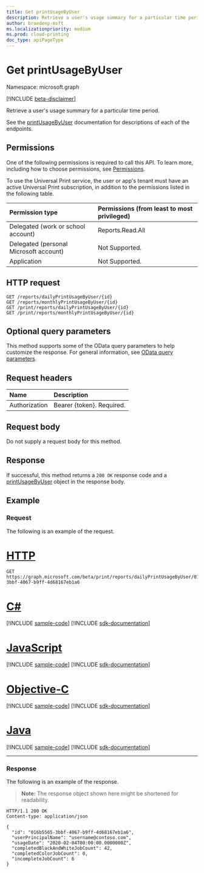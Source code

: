 ```yaml
---
title: Get printUsageByUser
description: Retrieve a user's usage summary for a particular time period.
author: braedenp-msft
ms.localizationpriority: medium
ms.prod: cloud-printing
doc_type: apiPageType
---
```


# Get printUsageByUser

Namespace: microsoft.graph

[!INCLUDE [beta-disclaimer](../../includes/beta-disclaimer.md)]

Retrieve a user's usage summary for a particular time period. 

See the [printUsageByUser](../resources/printUsageByUser.md) documentation for descriptions of each of the endpoints.

## Permissions
One of the following permissions is required to call this API. To learn more, including how to choose permissions, see [Permissions](/graph/permissions-reference).

To use the Universal Print service, the user or app's tenant must have an active Universal Print subscription, in addition to the permissions listed in the following table.

|Permission type | Permissions (from least to most privileged) |
|:---------------|:--------------------------------------------|
|Delegated (work or school account)| Reports.Read.All |
|Delegated (personal Microsoft account)|Not Supported.|
|Application|Not Supported.|

## HTTP request
<!-- { "blockType": "ignored" } -->
```http
GET /reports/dailyPrintUsageByUser/{id}
GET /reports/monthlyPrintUsageByUser/{id}
GET /print/reports/dailyPrintUsageByUser/{id}
GET /print/reports/monthlyPrintUsageByUser/{id}
```

## Optional query parameters
This method supports some of the OData query parameters to help customize the response. For general information, see [OData query parameters](/graph/query-parameters).

## Request headers
| Name      |Description|
|:----------|:----------|
| Authorization | Bearer {token}. Required. |

## Request body
Do not supply a request body for this method.
## Response
If successful, this method returns a `200 OK` response code and a [printUsageByUser](../resources/printUsageByUser.md) object in the response body.
## Example
### Request
The following is an example of the request.

# [HTTP](#tab/http)
<!-- {
  "blockType": "request",
  "name": "get_printUsageByUser",
  "sampleKeys": ["016b5565-3bbf-4067-b9ff-4d68167eb1a6"]
}-->
```msgraph-interactive
GET https://graph.microsoft.com/beta/print/reports/dailyPrintUsageByUser/016b5565-3bbf-4067-b9ff-4d68167eb1a6
```
# [C#](#tab/csharp)
[!INCLUDE [sample-code](../includes/snippets/csharp/get-printusagebyuser-csharp-snippets.md)]
[!INCLUDE [sdk-documentation](../includes/snippets/snippets-sdk-documentation-link.md)]

# [JavaScript](#tab/javascript)
[!INCLUDE [sample-code](../includes/snippets/javascript/get-printusagebyuser-javascript-snippets.md)]
[!INCLUDE [sdk-documentation](../includes/snippets/snippets-sdk-documentation-link.md)]

# [Objective-C](#tab/objc)
[!INCLUDE [sample-code](../includes/snippets/objc/get-printusagebyuser-objc-snippets.md)]
[!INCLUDE [sdk-documentation](../includes/snippets/snippets-sdk-documentation-link.md)]

# [Java](#tab/java)
[!INCLUDE [sample-code](../includes/snippets/java/get-printusagebyuser-java-snippets.md)]
[!INCLUDE [sdk-documentation](../includes/snippets/snippets-sdk-documentation-link.md)]

---

### Response
The following is an example of the response.
>**Note:** The response object shown here might be shortened for readability.
<!-- {
  "blockType": "response",
  "truncated": true,
  "@odata.type": "microsoft.graph.printUsageByUser"
} -->
```http
HTTP/1.1 200 OK
Content-type: application/json

{
  "id": "016b5565-3bbf-4067-b9ff-4d68167eb1a6",
  "userPrincipalName": "username@contoso.com",
  "usageDate": "2020-02-04T00:00:00.0000000Z",
  "completedBlackAndWhiteJobCount": 42,
  "completedColorJobCount": 0,
  "incompleteJobCount": 6
}
```

<!-- uuid: 8fcb5dbc-d5aa-4681-8e31-b001d5168d79
2015-10-25 14:57:30 UTC -->
<!-- {
  "type": "#page.annotation",
  "description": "Get printUsageByUser",
  "keywords": "",
  "section": "documentation",
  "tocPath": ""
}-->

